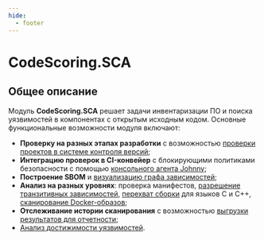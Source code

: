 ```yaml
---
hide:
  - footer
---
```


# CodeScoring.SCA

## Общее описание

Модуль **CodeScoring.SCA** решает задачи инвентаризации ПО и поиска уязвимостей в компонентах с открытым исходным кодом. Основные функциональные возможности модуля включают:

- **Проверку на разных этапах разработки** с возможностью [проверки проектов в системе контроля версий](/sca/launch-analysis);
- **Интеграцию проверок в CI-конвейер** с блокирующими политиками безопасности с помощью [консольного агента Johnny](/agent);
- **Построение SBOM** и [визуализацию графа зависимостей](/sca/sca-dependencies/#_3);
- **Анализ на разных уровнях**: проверка манифестов, [разрешение транзитивных зависимостей](/agent/resolve), [перехват сборки](/agent/scan-build) для языков C и C++, [сканирование Docker-образов](/sca/docker-analysis);
- **Отслеживание истории сканирования** с возможностью [выгрузки результатов для отчетности](/sca/export-results);
- [Анализ достижимости уязвимостей](/sca/reachability).
